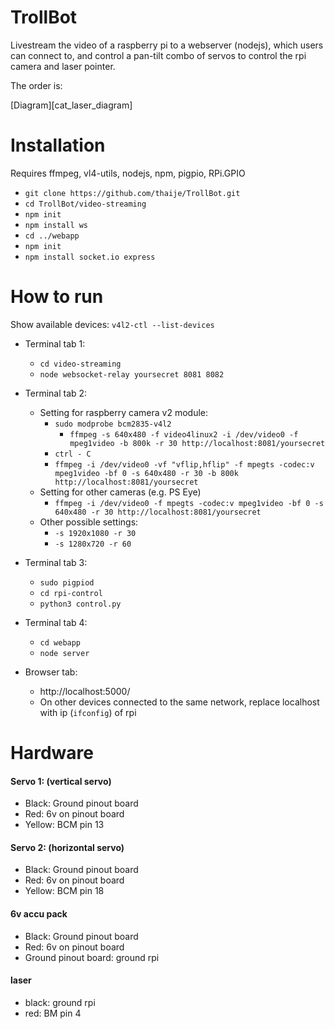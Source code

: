 
# TrollBot
Livestream the video of a  raspberry pi to a webserver (nodejs), which users can
connect to, and control a pan-tilt combo of servos to control the rpi camera and laser pointer.

The order is:   

[Diagram][cat_laser_diagram]



# Installation
Requires ffmpeg, vl4-utils, nodejs, npm, pigpio, RPi.GPIO

- `git clone https://github.com/thaije/TrollBot.git`
- `cd TrollBot/video-streaming`
- `npm init`
- `npm install ws`
- `cd ../webapp`
- `npm init`
- `npm install socket.io express`

# How to run
Show available devices: `v4l2-ctl --list-devices`   


- Terminal tab 1:  
    - `cd video-streaming`  
    - `node websocket-relay yoursecret 8081 8082`  
- Terminal tab 2:  
    - Setting for raspberry camera v2 module: 		
	    - `sudo modprobe bcm2835-v4l2`
            - `ffmpeg -s 640x480 -f video4linux2 -i /dev/video0 -f mpeg1video -b 800k -r 30 http://localhost:8081/yoursecret`
	    - `ctrl - C`
	    - `ffmpeg -i /dev/video0 -vf "vflip,hflip" -f mpegts -codec:v mpeg1video -bf 0 -s 640x480 -r 30 -b 800k http://localhost:8081/yoursecret`
    - Setting for other cameras (e.g. PS Eye)
        - `ffmpeg -i /dev/video0 -f mpegts -codec:v mpeg1video -bf 0 -s 640x480 -r 30 http://localhost:8081/yoursecret`  
    - Other possible settings:
        - `-s 1920x1080 -r 30`
        - `-s 1280x720 -r 60`

- Terminal tab 3:
    - `sudo pigpiod`
    - `cd rpi-control`
    - `python3 control.py`

- Terminal tab 4:   
    - `cd webapp`  
    - `node server`  

- Browser tab:
    - http://localhost:5000/
    - On other devices connected to the same network, replace localhost with ip (`ifconfig`) of rpi


# Hardware
#### Servo 1: (vertical servo)
- Black: Ground pinout board
- Red: 6v on pinout board
- Yellow: BCM pin 13

#### Servo 2: (horizontal servo)
- Black: Ground pinout board
- Red: 6v on pinout board
- Yellow: BCM pin 18

#### 6v accu pack
- Black: Ground pinout board
- Red: 6v on pinout board
- Ground pinout board: ground rpi

#### laser
- black: ground rpi
- red: BM pin 4



